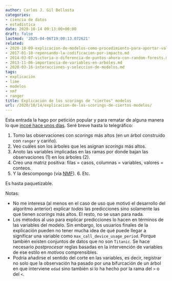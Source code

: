 ```yaml
---
author: Carlos J. Gil Bellosta
categories:
- ciencia de datos
- estadística
date: 2020-10-14 09:13:00+00:00
draft: false
lastmod: '2025-04-06T19:00:13.072621'
related:
- 2020-10-09-explicacion-de-modelos-como-procedimiento-para-aportar-valor-a-un-scoring.md
- 2017-01-10-repensando-la-codificacion-por-impacto.md
- 2014-03-07-victoria-o-diferencia-de-puntos-ahora-con-random-forests.md
- 2013-11-06-importancia-de-variables-en-arboles.md
- 2020-03-16-interacciones-y-seleccion-de-modelos.md
tags:
- explicación
- lime
- modelos
- nmf
- ranger
title: Explicación de los scorings de "ciertos" modelos
url: /2020/10/14/explicacion-de-los-scorings-de-ciertos-modelos/
---
```


Esta entrada la hago por petición popular y para rematar de alguna manera lo que [incoé hace unos días](https://www.datanalytics.com/2020/10/09/explicacion-de-modelos-como-procedimiento-para-aportar-valor-a-un-scoring/). Seré breve hasta lo telegráfico:

1. Tomo las observaciones con _scorings_ más altos (en un árbol construido con `ranger` y cariño).
2. Veo cuáles son los árboles que les asignan _scorings_ más altos.
3. Anoto las variables implicadas en las ramas por donde bajan las observaciones (1) en los árboles (2).
4. Creo una matriz positiva: filas = casos, columnas = variables, valores = conteos.
5. Y la descompongo (vía [NMF](https://www.datanalytics.com/2015/09/14/nmf-una-tecnica-mergente-de-analisis-no-supervisado/)).  6. Etc.

Es hasta paquetizable.

Notas:

* No me interesa (al menos en el caso de uso que motivó el desarrollo del algoritmo anterior) explicar _todas_ las predicciones sino solamente las que tienen _scorings_ más altos. El resto, no se usan para nada.
* Los métodos al uso para explicar predicciones lo hacen en términos de las variables del modelo. Sin embargo, los usuarios finales de la explicación pueden no tener mucha idea de qué puede llegar a significar una variable como `max_call_device_usage_period`. Porque también existen conjuntos de datos que  no son `Titanic`. Se hace necesario _postprocesar_ reglas basadas en la intervención de variables de ese estilo en _motivos_ comprensibles.
* Podría añadirse el sentido del corte en las variables, es decir, registrar no solo que la observación ha pasado por una bifurcación de un árbol en que interviene `edad` sino también si lo ha hecho por la rama del `>` o del `<`.